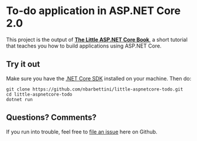 # To-do application in ASP.NET Core 2.0

This project is the output of **[The Little ASP.NET Core Book](http://littleasp.net/book)**, a short tutorial that teaches you how to build applications using ASP.NET Core.

## Try it out

Make sure you have the [.NET Core SDK](https://www.microsoft.com/net/download/macos) installed on your machine. Then do:

```
git clone https://github.com/nbarbettini/little-aspnetcore-todo.git
cd little-aspnetcore-todo
dotnet run
```

## Questions? Comments?

If you run into trouble, feel free to [file an issue](https://github.com/nbarbettini/little-aspnetcore-todo/issues) here on Github.

